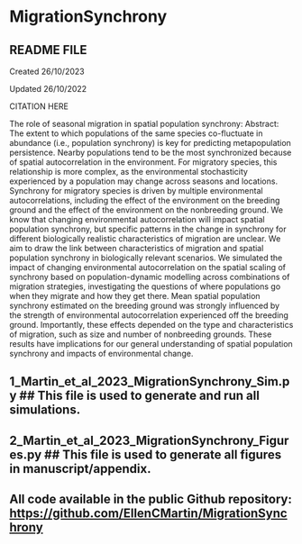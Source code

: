 # MigrationSynchrony


 ## README FILE 
 
 Created 26/10/2023
 
 Updated 26/10/2022

CITATION HERE

The role of seasonal migration in spatial population synchrony: Abstract: The extent to which populations of the same species co-fluctuate in abundance (i.e., population synchrony) is key for predicting metapopulation persistence. Nearby populations tend to be the most synchronized because of spatial autocorrelation in the environment. For migratory species, this relationship is more complex, as the environmental stochasticity experienced by a population may change across seasons and locations. Synchrony for migratory species is driven by multiple environmental autocorrelations, including the effect of the environment on the breeding ground and the effect of the environment on the nonbreeding ground. We know that changing environmental autocorrelation will impact spatial population synchrony, but specific patterns in the change in synchrony for different biologically realistic characteristics of migration are unclear. We aim to draw the link between characteristics of migration and spatial population synchrony in biologically relevant scenarios. We simulated the impact of changing environmental autocorrelation on the spatial scaling of synchrony based on population-dynamic modelling across combinations of migration strategies, investigating the questions of where populations go when they migrate and how they get there. Mean spatial population synchrony estimated on the breeding ground was strongly influenced by the strength of environmental autocorrelation experienced off the breeding ground. Importantly, these effects depended on the type and characteristics of migration, such as size and number of nonbreeding grounds. These results have implications for our general understanding of spatial population synchrony and impacts of environmental change. 


 
## 1_Martin_et_al_2023_MigrationSynchrony_Sim.py ## This file is used to generate and run all simulations. 


## 2_Martin_et_al_2023_MigrationSynchrony_Figures.py ## This file is used to generate all figures in manuscript/appendix.


## All code available in the public Github repository: https://github.com/EllenCMartin/MigrationSynchrony

